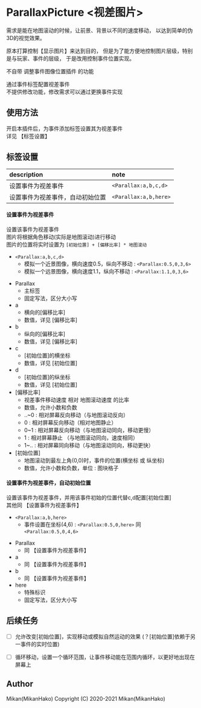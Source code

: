 # ParallaxPicture <视差图片>

需求是能在地图滚动的时候，让前景、背景以不同的速度移动，
以达到简单的伪3D的视觉效果。  

原本打算控制【显示图片】来达到目的，
但是为了能方便地控制图片层级，特别是与玩家、事件的层级，
于是改用控制事件位置实现。  

不自带 调整事件图像位置插件 的功能  

通过事件标签配置视差事件  
不提供修改功能，修改需求可以通过更换事件实现  


## 使用方法

开启本插件后，为事件添加标签设置其为视差事件  
详见 【标签设置】


## 标签设置

| description        | note                 |
| :----------        | :---                 |
| 设置事件为视差事件 | `<Parallax:a,b,c,d>` |
| 设置事件为视差事件，自动初始位置 | `<Parallax:a,b,here>` |

#### 设置事件为视差事件
设置该事件为视差事件  
图片将根据角色移动(实际是地图滚动)进行移动  
图片的位置将实时设置为 `[初始位置] + [偏移比率] * 地图滚动`  

* `<Parallax:a,b,c,d>`
  * 模拟一个近景图像，横向速度0.5，纵向不移动 : `<Parallax:0.5,0,3,6>`
  * 模拟一个远景图像，横向速度1.1，纵向不移动 : `<Parallax:1.1,0,3,6>`
+ Parallax
  - 主标签
  - 固定写法，区分大小写
+ a
  - 横向的[偏移比率]
  - 数值，详见 [偏移比率]
+ b
  - 纵向的[偏移比率]
  - 数值，详见 [偏移比率]
+ c
  - [初始位置]的横坐标
  - 数值，详见 [初始位置]
+ d
  - [初始位置]的纵坐标
  - 数值，详见 [初始位置]
+ [偏移比率]
  - 视差事件移动速度 相对 地图滚动速度 的比率
  - 数值，允许小数和负数
  - ..~0  : 相对屏幕反向移动（与地图滚动反向）
  - 0      : 相对屏幕反向移动（相对地图静止）
  - 0~1  : 相对屏幕反向移动（与地图滚动同向，移动更慢）
  - 1      : 相对屏幕静止       （与地图滚动同向，速度相同）
  - 1~.. : 相对屏幕同向移动（与地图滚动同向，移动更快）
+ [初始位置]
  - 地图滚动到最左上角(0,0)时，事件的位置(横坐标 或 纵坐标)
  - 数值，允许小数和负数，单位 : 图块格子

#### 设置事件为视差事件，自动初始位置
设置该事件为视差事件，并用该事件初始的位置代替c,d配置[初始位置]  
其他同 【设置事件为视差事件】

* `<Parallax:a,b,here>`
  * 事件设置在坐标(4,6) : `<Parallax:0.5,0,here>` 同 `<Parallax:0.5,0,4,6>`
+ Parallax
  - 同 【设置事件为视差事件】
+ a
  - 同 【设置事件为视差事件】
+ b
  - 同 【设置事件为视差事件】
+ here
  - 特殊标识
  - 固定写法，区分大小写


## 后续任务

- [ ] 允许改变[初始位置]，实现移动或模拟自然运动的效果 (？[初始位置]依赖于另一事件的实时位置)
- [ ] 循环移动，设置一个循环范围，让事件移动能在范围内循环，以更好地出现在屏幕上


## Author
Mikan(MikanHako)
Copyright (C) 2020-2021 Mikan(MikanHako)  
